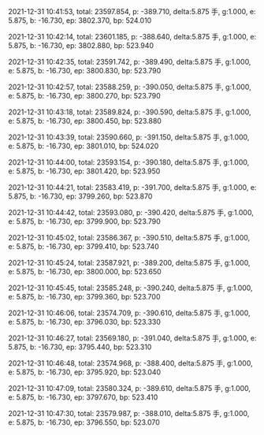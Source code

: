 2021-12-31 10:41:53, total: 23597.854, p: -389.710, delta:5.875 手, g:1.000, e: 5.875, b: -16.730, ep: 3802.370, bp: 524.010

2021-12-31 10:42:14, total: 23601.185, p: -388.640, delta:5.875 手, g:1.000, e: 5.875, b: -16.730, ep: 3802.880, bp: 523.940

2021-12-31 10:42:35, total: 23591.742, p: -389.490, delta:5.875 手, g:1.000, e: 5.875, b: -16.730, ep: 3800.830, bp: 523.790

2021-12-31 10:42:57, total: 23588.259, p: -390.050, delta:5.875 手, g:1.000, e: 5.875, b: -16.730, ep: 3800.270, bp: 523.790

2021-12-31 10:43:18, total: 23589.824, p: -390.590, delta:5.875 手, g:1.000, e: 5.875, b: -16.730, ep: 3800.450, bp: 523.880

2021-12-31 10:43:39, total: 23590.660, p: -391.150, delta:5.875 手, g:1.000, e: 5.875, b: -16.730, ep: 3801.010, bp: 524.020

2021-12-31 10:44:00, total: 23593.154, p: -390.180, delta:5.875 手, g:1.000, e: 5.875, b: -16.730, ep: 3801.420, bp: 523.950

2021-12-31 10:44:21, total: 23583.419, p: -391.700, delta:5.875 手, g:1.000, e: 5.875, b: -16.730, ep: 3799.260, bp: 523.870

2021-12-31 10:44:42, total: 23593.080, p: -390.420, delta:5.875 手, g:1.000, e: 5.875, b: -16.730, ep: 3799.900, bp: 523.790

2021-12-31 10:45:02, total: 23586.367, p: -390.510, delta:5.875 手, g:1.000, e: 5.875, b: -16.730, ep: 3799.410, bp: 523.740

2021-12-31 10:45:24, total: 23587.921, p: -389.200, delta:5.875 手, g:1.000, e: 5.875, b: -16.730, ep: 3800.000, bp: 523.650

2021-12-31 10:45:45, total: 23585.248, p: -390.240, delta:5.875 手, g:1.000, e: 5.875, b: -16.730, ep: 3799.360, bp: 523.700

2021-12-31 10:46:06, total: 23574.709, p: -390.610, delta:5.875 手, g:1.000, e: 5.875, b: -16.730, ep: 3796.030, bp: 523.330

2021-12-31 10:46:27, total: 23569.180, p: -391.040, delta:5.875 手, g:1.000, e: 5.875, b: -16.730, ep: 3795.440, bp: 523.310

2021-12-31 10:46:48, total: 23574.968, p: -388.400, delta:5.875 手, g:1.000, e: 5.875, b: -16.730, ep: 3795.920, bp: 523.040

2021-12-31 10:47:09, total: 23580.324, p: -389.610, delta:5.875 手, g:1.000, e: 5.875, b: -16.730, ep: 3797.670, bp: 523.410

2021-12-31 10:47:30, total: 23579.987, p: -388.010, delta:5.875 手, g:1.000, e: 5.875, b: -16.730, ep: 3796.550, bp: 523.070